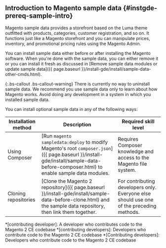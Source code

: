 ## Introduction to Magento sample data {#instgde-prereq-sample-intro}

Magento sample data provides a storefront based on the Luma theme outfitted with products, categories, customer registration, and so on. It functions just like a Magento storefront and you can manipulate prices, inventory, and promotional pricing rules using the Magento Admin.

You can install sample data either before or after installing the Magento software. When you're done with the sample data, you can either remove it or you can install it fresh as discussed in [Remove sample data modules or update sample data]({{ page.baseurl }}/install-gde/install/sample-data-other-cmds.html).

{:.bs-callout .bs-callout-warning}
There is currently no way to uninstall sample data. We recommend you use sample data only to learn about how Magento works. Avoid doing any development in a system in which you installed sample data.

You can install optional sample data in any of the following ways:

|Installation method|Description|Required skill level|
|--- |--- |--- |
|Using Composer|[Run `magento sampledata:deploy` to modify Magento's root `composer.json`]({{ page.baseurl }}/install-gde/install/sample-data-before-composer.html) to enable sample data modules.|Requires Composer knowledge and access to the Magento file system.|
|Cloning repositories|[Clone the Magento 2 repository]({{ page.baseurl }}/install-gde/install/sample-data-before-clone.html) and the sample data repository, then link them together.|For contributing developers only. Everyone else should use one of the preceding methods.|

<!-- ABBREVIATIONS -->

*[contributing developer]: A developer who contributes code to the Magento 2 CE codebase
*[contributing developers]: Developers who contribute code to the Magento 2 CE codebase
*[Contributing developers]: Developers who contribute code to the Magento 2 CE codebase

